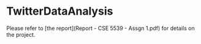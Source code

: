 # TwitterDataAnalysis

Please refer to [the report](Report - CSE 5539 - Assgn 1.pdf) for details on the project.
